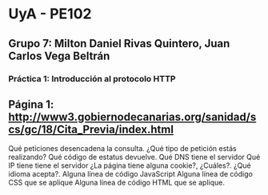 # UyA - PE102
## Grupo 7: Milton Daniel Rivas Quintero, Juan Carlos Vega Beltrán
### Práctica 1: **Introducción al protocolo HTTP**


## Página 1:  http://www3.gobiernodecanarias.org/sanidad/scs/gc/18/Cita_Previa/index.html
Qué peticiones desencadena la consulta.
¿Qué tipo de petición estás realizando?
Qué código de estatus devuelve.
Qué DNS tiene el servidor
Qué IP tiene tiene el servidor
¿La página tiene alguna cookie?, ¿Cuáles?.
¿Qué idioma acepta?.
Alguna línea de código JavaScript
Alguna línea de código CSS que se aplique
Alguna línea de código HTML que se aplique.
